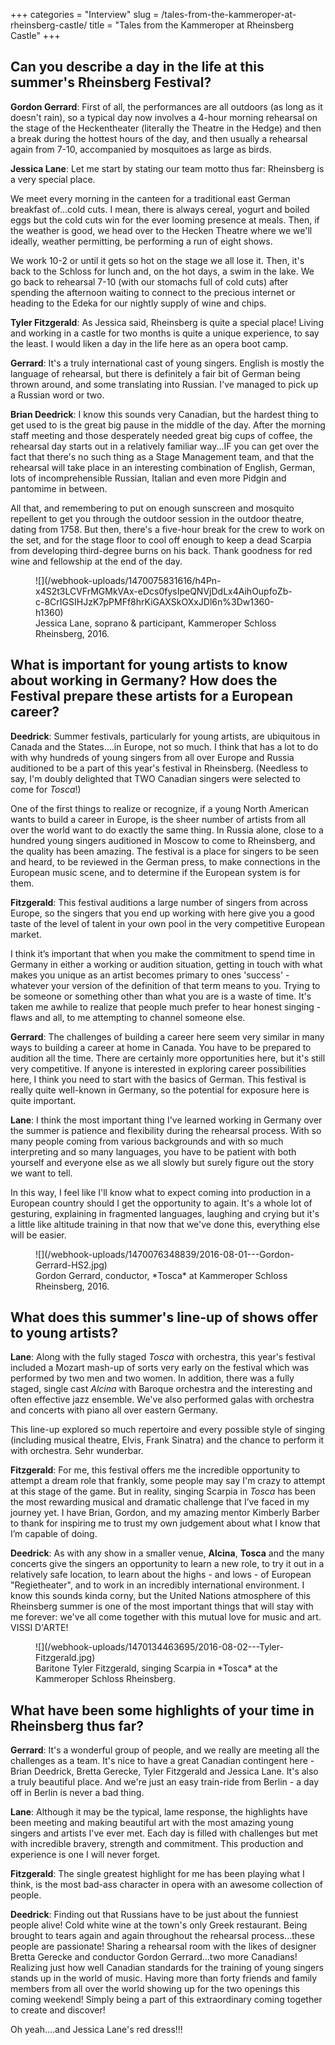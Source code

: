 +++
categories = "Interview"
slug = /tales-from-the-kammeroper-at-rheinsberg-castle/
title = "Tales from the Kammeroper at Rheinsberg Castle"
+++

## Can you describe a day in the life at this summer's Rheinsberg Festival?

**Gordon Gerrard**: First of all, the performances are all outdoors (as long as it doesn't rain), so a typical day now involves a 4-hour morning rehearsal on the stage of the Heckentheater (literally the Theatre in the Hedge) and then a break during the hottest hours of the day, and then usually a rehearsal again from 7-10, accompanied by mosquitoes as large as birds.

**Jessica Lane**: Let me start by stating our team motto thus far: Rheinsberg is a very special place.

We meet every morning in the canteen for a traditional east German breakfast of...cold cuts. I mean, there is always cereal, yogurt and boiled eggs but the cold cuts win for the ever looming presence at meals. Then, if the weather is good, we head over to the Hecken Theatre where we we'll ideally, weather permitting, be performing a run of eight shows.

We work 10-2 or until it gets so hot on the stage we all lose it. Then, it's back to the Schloss for lunch and, on the hot days, a swim in the lake. We go back to rehearsal 7-10 (with our stomachs full of cold cuts) after spending the afternoon waiting to connect to the precious internet or heading to the Edeka for our nightly supply of wine and chips.

**Tyler Fitzgerald**: As Jessica said, Rheinsberg is quite a special place! Living and working in a castle for two months is quite a unique experience, to say the least. I would liken a day in the life here as an opera boot camp. 

**Gerrard**: It's a truly international cast of young singers. English is mostly the language of rehearsal, but there is definitely a fair bit of German being thrown around, and some translating into Russian. I've managed to pick up a Russian word or two.

**Brian Deedrick**: I know this sounds very Canadian, but the hardest thing to get used to is the great big pause in the middle of the day. After the morning staff meeting and those desperately needed great big cups of coffee, the rehearsal day starts out in a relatively familiar way...IF you can get over the fact that there's no such thing as a Stage Management team, and that the rehearsal will take place in an interesting combination of English, German, lots of incomprehensible Russian, Italian and even more Pidgin and pantomime in between.  

All that, and remembering to put on enough sunscreen and mosquito repellent to get you through the outdoor session in the outdoor theatre, dating from 1758.  But then, there's a five-hour break for the crew to work on the set, and for the stage floor to cool off enough to keep a dead Scarpia from developing third-degree burns on his back. Thank goodness for red wine and fellowship at the end of the day.

<figure data-type="image">
![](/webhook-uploads/1470075831616/h4Pn-x4S2t3LCVFrMGMkVAx-eDcs0fysIpeQNVjDdLx4AihOupfoZb-c-8CrIGSIHJzK7pPMFf8hrKiGAXSkOXxJDl6n%3Dw1360-h1360)
<figcaption>Jessica Lane, soprano & participant, Kammeroper Schloss Rheinsberg, 2016.</figcaption>
</figure>

## What is important for young artists to know about working in Germany? How does the Festival prepare these artists for a European career?

**Deedrick**: Summer festivals, particularly for young artists, are ubiquitous in Canada and the States....in Europe, not so much.  I think that has a lot to do with why hundreds of young singers from all over Europe and Russia auditioned to be a part of this year's festival in Rheinsberg.  (Needless to say, I'm doubly delighted that TWO Canadian singers were selected to come for *Tosca*!)  

One of the first things to realize or recognize, if a young North American wants to build a career in Europe, is the sheer number of artists from all over the world want to do exactly the same thing.  In Russia alone, close to a hundred young singers auditioned in Moscow to come to Rheinsberg, and the quality has been amazing.  The festival is a place for singers to be seen and heard, to be reviewed in the German press, to make connections in the European music scene, and to determine if the European system is for them. 

**Fitzgerald**: This festival auditions a large number of singers from across Europe, so the singers that you end up working with here give you a good taste of the level of talent in your own pool in the very competitive European market. 

I think it’s important that when you make the commitment to spend time in Germany in either a working or audition situation, getting in touch with what makes you unique as an artist becomes primary to ones 'success' - whatever your version of the definition of that term means to you. Trying to be someone or something other than what you are is a waste of time. It's taken me awhile to realize that people much prefer to hear honest singing - flaws and all, to me attempting to channel someone else. 

**Gerrard**: The challenges of building a career here seem very similar in many ways to building a career at home in Canada. You have to be prepared to audition all the time. There are certainly more opportunities here, but it's still very competitive. If anyone is interested in exploring career possibilities here, I think you need to start with the basics of German. This festival is really quite well-known in Germany, so the potential for exposure here is quite important.

**Lane**: I think the most important thing I've learned working in Germany over the summer is patience and flexibility during the rehearsal process. With so many people coming from various backgrounds and with so much interpreting and so many languages, you have to be patient with both yourself and everyone else as we all slowly but surely figure out the story we want to tell.

In this way, I feel like I'll know what to expect coming into production in a European country should I get the opportunity to again. It's a whole lot of gesturing, explaining in fragmented languages, laughing and crying but it's a little like altitude training in that now that we've done this, everything else will be easier.

<figure data-type="image">
![](/webhook-uploads/1470076348839/2016-08-01---Gordon-Gerrard-HS2.jpg)
<figcaption>Gordon Gerrard, conductor, *Tosca* at Kammeroper Schloss Rheinsberg, 2016.</figcaption>
</figure>

## What does this summer's line-up of shows offer to young artists?

**Lane**: Along with the fully staged *Tosca* with orchestra, this year's festival included a Mozart mash-up of sorts very early on the festival which was performed by two men and two women. In addition, there was a fully staged, single cast *Alcina* with Baroque orchestra and the interesting and often effective jazz ensemble. We've also performed galas with orchestra and concerts with piano all over eastern Germany.

This line-up explored so much repertoire and every possible style of singing (including musical theatre, Elvis, Frank Sinatra) and the chance to perform it with orchestra. Sehr wunderbar.

**Fitzgerald**: For me, this festival offers me the incredible opportunity to attempt a dream role that frankly, some people may say I'm crazy to attempt at this stage of the game. But in reality, singing Scarpia in *Tosca* has been the most rewarding musical and dramatic challenge that I’ve faced in my journey yet. I have Brian, Gordon, and my amazing mentor Kimberly Barber to thank for inspiring me to trust my own judgement about what I know that I’m capable of doing. 

**Deedrick**: As with any show in a smaller venue, **Alcina**, **Tosca** and the many concerts give the singers an opportunity to learn a new role, to try it out in a relatively safe location, to learn about the highs - and lows - of European "Regietheater", and to work in an incredibly international environment.  I know this sounds kinda corny, but the United Nations atmosphere of this Rheinsberg summer is one of the most important things that will stay with me forever: we've all come together with this mutual love for music and art. VISSI D'ARTE!

<figure data-type="image">
![](/webhook-uploads/1470134463695/2016-08-02---Tyler-Fitzgerald.jpg)
<figcaption>Baritone Tyler Fitzgerald, singing Scarpia in *Tosca* at the Kammeroper Schloss Rheinsberg.</figcaption>
</figure>

## What have been some highlights of your time in Rheinsberg thus far?

**Gerrard**: It's a wonderful group of people, and we really are meeting all the challenges as a team. It's nice to have a great Canadian contingent here - Brian Deedrick, Bretta Gerecke, Tyler Fitzgerald and Jessica Lane. It's also a truly beautiful place. And we're just an easy train-ride from Berlin - a day off in Berlin is never a bad thing.

**Lane**: Although it may be the typical, lame response, the highlights have been meeting and making beautiful art with the most amazing young singers and artists I've ever met. Each day is filled with challenges but met with incredible bravery, strength and commitment. This production and experience is one I will never forget.

**Fitzgerald**: The single greatest highlight for me has been playing what I think, is the most bad-ass character in opera with an awesome collection of people. 

**Deedrick**: Finding out that Russians have to be just about the funniest people alive! Cold white wine at the town's only Greek restaurant. Being brought to tears again and again throughout the rehearsal process...these people are passionate!
Sharing a rehearsal room with the likes of designer Bretta Gerecke and conductor Gordon Gerrard...two more Canadians! Realizing just how well Canadian standards for the training of young singers stands up in the world of music. Having more than forty friends and family members from all over the world showing up for the two openings this coming weekend! Simply being a part of this extraordinary coming together to create and discover!

Oh yeah....and Jessica Lane's red dress!!!
